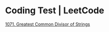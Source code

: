 # Coding Test | LeetCode

[1071.  Greatest Common Divisor of Strings](Coding%20Test%20LeetCode%204d41aafa2b2a45538b8558ac408d04d9/1071%20Greatest%20Common%20Divisor%20of%20Strings%207d3544edd130470faa4dcc7b8807ead8.md)